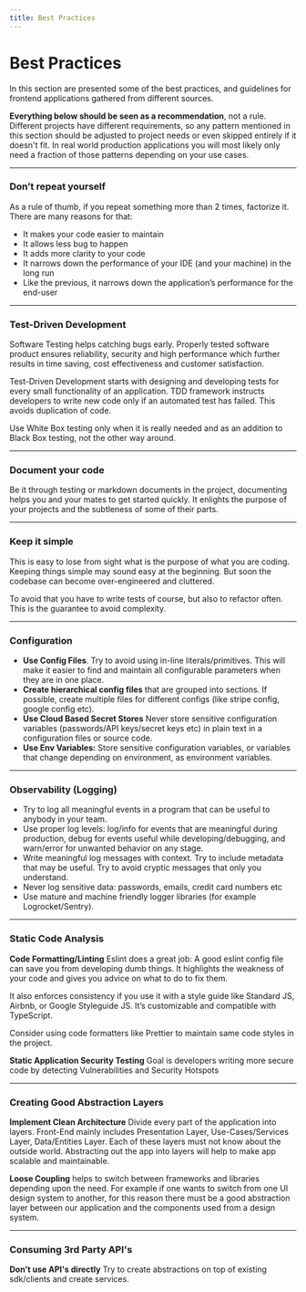 ```yaml
---
title: Best Practices
---
```


# Best Practices

In this section are presented some of the best practices, and guidelines for frontend applications gathered from different sources.

**Everything below should be seen as a recommendation**, not a rule. Different projects have different requirements, so any pattern mentioned in this section should be adjusted to project needs or even skipped entirely if it doesn't fit. In real world production applications you will most likely only need a fraction of those patterns depending on your use cases.

---

### **Don’t repeat yourself**

As a rule of thumb, if you repeat something more than 2 times, factorize it. There are many reasons for that:

- It makes your code easier to maintain
- It allows less bug to happen
- It adds more clarity to your code
- It narrows down the performance of your IDE (and your machine) in the long run
- Like the previous, it narrows down the application’s performance for the end-user

---

### **Test-Driven Development**

Software Testing helps catching bugs early. Properly tested software product ensures reliability, security and high performance which further results in time saving, cost effectiveness and customer satisfaction.

Test-Driven Development starts with designing and developing tests for every small functionality of an application. TDD framework instructs developers to write new code only if an automated test has failed. This avoids duplication of code.

Use White Box testing only when it is really needed and as an addition to Black Box testing, not the other way around.

<!-- > Code never lies, comments sometimes do.

Only comment about *why* instead of *what*. Use comments only in some special cases, like when writing an counter-intuitive "hack" or performance optimization which is hard to read. -->

---

### **Document your code**

Be it through testing or markdown documents in the project, documenting helps you and your mates to get started quickly. It enlights the purpose of your projects and the subtleness of some of their parts.

---

### **Keep it simple**

This is easy to lose from sight what is the purpose of what you are coding. Keeping things simple may sound easy at the beginning. But soon the codebase can become over-engineered and cluttered.

To avoid that you have to write tests of course, but also to refactor often. This is the guarantee to avoid complexity.

---

### **Configuration**

- **Use Config Files**. Try to avoid using in-line literals/primitives. This will make it easier to find and maintain all configurable parameters when they are in one place.
- **Create hierarchical config files** that are grouped into sections. If possible, create multiple files for different configs (like stripe config, google config etc).
- **Use Cloud Based Secret Stores** Never store sensitive configuration variables (passwords/API keys/secret keys etc) in plain text in a configuration files or source code.
- **Use Env Variables:** Store sensitive configuration variables, or variables that change depending on environment, as environment variables.

---

### **Observability (Logging)**

- Try to log all meaningful events in a program that can be useful to anybody in your team.
- Use proper log levels: log/info for events that are meaningful during production, debug for events useful while developing/debugging, and warn/error for unwanted behavior on any stage.
- Write meaningful log messages with context. Try to include metadata that may be useful. Try to avoid cryptic messages that only you understand.
- Never log sensitive data: passwords, emails, credit card numbers etc
- Use mature and machine friendly logger libraries (for example Logrocket/Sentry).

---

### **Static Code Analysis**

**Code Formatting/Linting** Eslint does a great job: A good eslint config file can save you from developing dumb things. It highlights the weakness of your code and gives you advice on what to do to fix them.

It also enforces consistency if you use it with a style guide like Standard JS, Airbnb, or Google Styleguide JS. It’s customizable and compatible with TypeScript.

Consider using code formatters like Prettier to maintain same code styles in the project.

**Static Application Security Testing** Goal is developers writing more secure code by detecting Vulnerabilities and Security Hotspots

---

### **Creating Good Abstraction Layers**

**Implement Clean Architecture** Divide every part of the application into layers. Front-End mainly includes Presentation Layer, Use-Cases/Services Layer, Data/Entities Layer. Each of these layers must not know about the outside world. Abstracting out the app into layers will help to make app scalable and maintainable.

**Loose Coupling** helps to switch between frameworks and libraries depending upon the need. For example if one wants to switch from one UI design system to another, for this reason there must be a good abstraction layer between our application and the components used from a design system.

---

### **Consuming 3rd Party API's**

**Don't use API's directly** Try to create abstractions on top of existing sdk/clients and create services.

